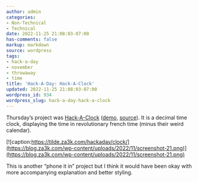 ```yaml
---
author: admin
categories:
- Non-Technical
- Technical
date: 2022-11-25 21:08:03-07:00
has-comments: false
markup: markdown
source: wordpress
tags:
- hack-a-day
- november
- throwaway
- time
title: 'Hack-A-Day: Hack-A-Clock'
updated: 2022-11-25 21:08:03-07:00
wordpress_id: 934
wordpress_slug: hack-a-day-hack-a-clock
---
```

Thursday’s project was [Hack-A-Clock](https://tilde.za3k.com/hackaday/clock/) ([demo](https://tilde.za3k.com/hackaday/clock/), [source](https://github.com/za3k/day24_clock)). It is a decimal time clock, displaying the time in revolutionary french time (minus their weird calendar).

[![caption:https://tilde.za3k.com/hackaday/clock/](https://blog.za3k.com/wp-content/uploads/2022/11/screenshot-21.png)](https://blog.za3k.com/wp-content/uploads/2022/11/screenshot-21.png)

This is another “phone it in” project but I think it would have been okay with more accompanying explanation and better styling.
